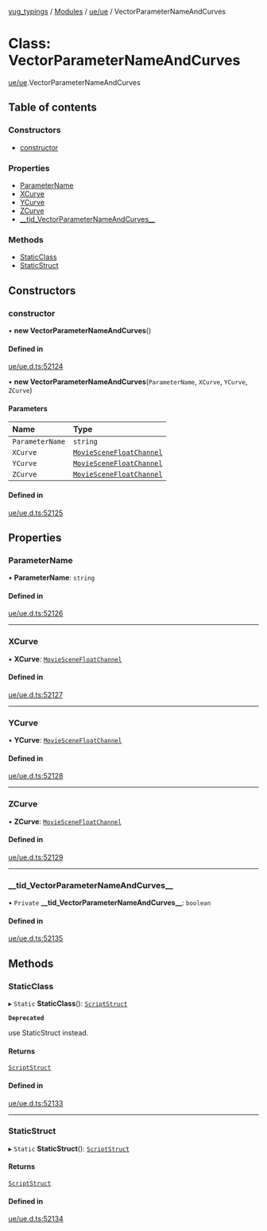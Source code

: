 [yug_typings](../README.md) / [Modules](../modules.md) / [ue/ue](../modules/ue_ue.md) / VectorParameterNameAndCurves

# Class: VectorParameterNameAndCurves

[ue/ue](../modules/ue_ue.md).VectorParameterNameAndCurves

## Table of contents

### Constructors

- [constructor](ue_ue.VectorParameterNameAndCurves.md#constructor)

### Properties

- [ParameterName](ue_ue.VectorParameterNameAndCurves.md#parametername)
- [XCurve](ue_ue.VectorParameterNameAndCurves.md#xcurve)
- [YCurve](ue_ue.VectorParameterNameAndCurves.md#ycurve)
- [ZCurve](ue_ue.VectorParameterNameAndCurves.md#zcurve)
- [\_\_tid\_VectorParameterNameAndCurves\_\_](ue_ue.VectorParameterNameAndCurves.md#__tid_vectorparameternameandcurves__)

### Methods

- [StaticClass](ue_ue.VectorParameterNameAndCurves.md#staticclass)
- [StaticStruct](ue_ue.VectorParameterNameAndCurves.md#staticstruct)

## Constructors

### constructor

• **new VectorParameterNameAndCurves**()

#### Defined in

[ue/ue.d.ts:52124](https://github.com/YugMetaverse/yug_typings/blob/b7d9b19/ue/ue.d.ts#L52124)

• **new VectorParameterNameAndCurves**(`ParameterName`, `XCurve`, `YCurve`, `ZCurve`)

#### Parameters

| Name | Type |
| :------ | :------ |
| `ParameterName` | `string` |
| `XCurve` | [`MovieSceneFloatChannel`](ue_ue.MovieSceneFloatChannel.md) |
| `YCurve` | [`MovieSceneFloatChannel`](ue_ue.MovieSceneFloatChannel.md) |
| `ZCurve` | [`MovieSceneFloatChannel`](ue_ue.MovieSceneFloatChannel.md) |

#### Defined in

[ue/ue.d.ts:52125](https://github.com/YugMetaverse/yug_typings/blob/b7d9b19/ue/ue.d.ts#L52125)

## Properties

### ParameterName

• **ParameterName**: `string`

#### Defined in

[ue/ue.d.ts:52126](https://github.com/YugMetaverse/yug_typings/blob/b7d9b19/ue/ue.d.ts#L52126)

___

### XCurve

• **XCurve**: [`MovieSceneFloatChannel`](ue_ue.MovieSceneFloatChannel.md)

#### Defined in

[ue/ue.d.ts:52127](https://github.com/YugMetaverse/yug_typings/blob/b7d9b19/ue/ue.d.ts#L52127)

___

### YCurve

• **YCurve**: [`MovieSceneFloatChannel`](ue_ue.MovieSceneFloatChannel.md)

#### Defined in

[ue/ue.d.ts:52128](https://github.com/YugMetaverse/yug_typings/blob/b7d9b19/ue/ue.d.ts#L52128)

___

### ZCurve

• **ZCurve**: [`MovieSceneFloatChannel`](ue_ue.MovieSceneFloatChannel.md)

#### Defined in

[ue/ue.d.ts:52129](https://github.com/YugMetaverse/yug_typings/blob/b7d9b19/ue/ue.d.ts#L52129)

___

### \_\_tid\_VectorParameterNameAndCurves\_\_

• `Private` **\_\_tid\_VectorParameterNameAndCurves\_\_**: `boolean`

#### Defined in

[ue/ue.d.ts:52135](https://github.com/YugMetaverse/yug_typings/blob/b7d9b19/ue/ue.d.ts#L52135)

## Methods

### StaticClass

▸ `Static` **StaticClass**(): [`ScriptStruct`](ue_ue.ScriptStruct.md)

**`Deprecated`**

use StaticStruct instead.

#### Returns

[`ScriptStruct`](ue_ue.ScriptStruct.md)

#### Defined in

[ue/ue.d.ts:52133](https://github.com/YugMetaverse/yug_typings/blob/b7d9b19/ue/ue.d.ts#L52133)

___

### StaticStruct

▸ `Static` **StaticStruct**(): [`ScriptStruct`](ue_ue.ScriptStruct.md)

#### Returns

[`ScriptStruct`](ue_ue.ScriptStruct.md)

#### Defined in

[ue/ue.d.ts:52134](https://github.com/YugMetaverse/yug_typings/blob/b7d9b19/ue/ue.d.ts#L52134)
